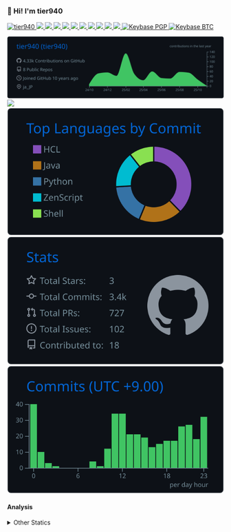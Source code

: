 ### 👋 Hi! I'm tier940

<p align="left"> 
  <a href="https://github.com/tier940/tier940/">
    <img src="https://komarev.com/ghpvc/?username=tier940" alt="tier940" />
  </a>
  <a href="http://twitter.com/tier940">
    <img height="20" src="https://img.shields.io/twitter/follow/tier940?label=Twitter&logo=twitter&style=flat" />
  </a>
  <a href="https://github.com/tier940">
    <img height="20" src="https://img.shields.io/github/followers/tier940?label=follow&logo=github&style=flat" />
  </a>
  <a href="https://www.reddit.com/user/tier940">
    <img height="20" src="https://img.shields.io/reddit/user-karma/combined/tier940?label=Reddit&logo=reddit&style=flat" />
  </a>
  <a href="https://stackoverflow.com/users/17317833/tier940">
    <img height="20" src="https://img.shields.io/stackexchange/stackoverflow/r/17317833?label=StackOverflow&logo=stack-overflow&style=flat" />
  </a>
  <a href="https://zenn.dev/tier940">
    <img height="20" src="https://zenn.badge.nikaera.com/s/tier940/likes" />
  </a>
  <a href="https://zenn.dev/tier940">
    <img height="20" src="https://zenn.badge.nikaera.com/s/tier940/followers" />
  </a>
  <a href="https://zenn.dev/tier940">
    <img height="20" src="https://zenn.badge.nikaera.com/s/tier940/articles" />
  </a>
  <a href="http://qiita.com/tier940">
    <img height="20" src="https://qiita-badge.apiapi.app/s/tier940/posts.svg" />
  </a>
  <a href="http://qiita.com/tier940">
    <img height="20" src="https://qiita-badge.apiapi.app/s/tier940/contributions.svg" />
  </a>
  <a href="https://github.com/tier940/tier940/">
    <img height="20" src="https://github.com/tier940/tier940/actions/workflows/main.yml/badge.svg" />
  </a>
  <a href="https://keybase.io/tier940">
    <img alt="Keybase PGP" src="https://img.shields.io/keybase/pgp/tier940">
  </a>
  <a href="https://keybase.io/tier940">
    <img alt="Keybase BTC" src="https://img.shields.io/keybase/btc/tier940">
  </a>
</p>

[![](https://raw.githubusercontent.com/tier940/tier940/main/profile-summary-card-output/github_dark/0-profile-details.svg)](https://github.com/vn7n24fzkq/github-profile-summary-cards)
[![](https://raw.githubusercontent.com/tier940/tier940/main/profile-summary-card-output/github_dark/1-repos-per-language.svg)](https://github.com/vn7n24fzkq/github-profile-summary-cards) [![](https://raw.githubusercontent.com/tier940/tier940/main/profile-summary-card-output/github_dark/2-most-commit-language.svg)](https://github.com/vn7n24fzkq/github-profile-summary-cards)
[![](https://raw.githubusercontent.com/tier940/tier940/main/profile-summary-card-output/github_dark/3-stats.svg)](https://github.com/vn7n24fzkq/github-profile-summary-cards) [![](https://raw.githubusercontent.com/tier940/tier940/main/profile-summary-card-output/github_dark/4-productive-time.svg)](https://github.com/vn7n24fzkq/github-profile-summary-cards)


#### Analysis
<!-- <img height="150" src="https://github.com/tier940/tier940/blob/master/images/stat.svg" alt="Alternative Text"/> -->

<details>
  <summary>Other Statics</summary>
  <!--START_SECTION:waka-->
**🐱 My GitHub Data** 

> 📦 84.9 kB Used in GitHub's Storage 
 > 
> 💼 Opted to Hire
 > 
> 📜 14 Public Repositories 
 > 
> 🔑 9 Private Repositories 
 > 
**I'm an Early 🐤** 

```text
🌞 Morning                2785 commits        ████░░░░░░░░░░░░░░░░░░░░░   16.98 % 
🌆 Daytime                5905 commits        █████████░░░░░░░░░░░░░░░░   36.00 % 
🌃 Evening                5955 commits        █████████░░░░░░░░░░░░░░░░   36.31 % 
🌙 Night                  1757 commits        ███░░░░░░░░░░░░░░░░░░░░░░   10.71 % 
```
📅 **I'm Most Productive on Saturday** 

```text
Monday                   1799 commits        ███░░░░░░░░░░░░░░░░░░░░░░   10.97 % 
Tuesday                  2506 commits        ████░░░░░░░░░░░░░░░░░░░░░   15.28 % 
Wednesday                1938 commits        ███░░░░░░░░░░░░░░░░░░░░░░   11.82 % 
Thursday                 1659 commits        ███░░░░░░░░░░░░░░░░░░░░░░   10.11 % 
Friday                   2401 commits        ████░░░░░░░░░░░░░░░░░░░░░   14.64 % 
Saturday                 3152 commits        █████░░░░░░░░░░░░░░░░░░░░   19.22 % 
Sunday                   2947 commits        ████░░░░░░░░░░░░░░░░░░░░░   17.97 % 
```


📊 **This Week I Spent My Time On** 

```text
🕑︎ Time Zone: Asia/Tokyo

💬 Programming Languages: 
Other                    18 hrs 35 mins      ███████████████████░░░░░░   75.50 % 
Markdown                 4 hrs 19 mins       ████░░░░░░░░░░░░░░░░░░░░░   17.54 % 
YAML                     54 mins             █░░░░░░░░░░░░░░░░░░░░░░░░   03.71 % 
Docker                   22 mins             ░░░░░░░░░░░░░░░░░░░░░░░░░   01.49 % 
Git                      7 mins              ░░░░░░░░░░░░░░░░░░░░░░░░░   00.51 % 

🔥 Editors: 
Chrome                   19 hrs 42 mins      ████████████████████░░░░░   80.04 % 
VS Code                  4 hrs 45 mins       █████░░░░░░░░░░░░░░░░░░░░   19.32 % 
IntelliJ IDEA            9 mins              ░░░░░░░░░░░░░░░░░░░░░░░░░   00.64 % 

💻 Operating System: 
Windows                  19 hrs 52 mins      ████████████████████░░░░░   80.68 % 
Linux                    4 hrs 45 mins       █████░░░░░░░░░░░░░░░░░░░░   19.32 % 
```

**I Mostly Code in Java** 

```text
Java                     10 repos            █████████░░░░░░░░░░░░░░░░   35.71 % 
Shell                    3 repos             ███░░░░░░░░░░░░░░░░░░░░░░   10.71 % 
HCL                      3 repos             ███░░░░░░░░░░░░░░░░░░░░░░   10.71 % 
Python                   2 repos             ██░░░░░░░░░░░░░░░░░░░░░░░   07.14 % 
JavaScript               1 repo              █░░░░░░░░░░░░░░░░░░░░░░░░   03.57 % 
```



**Timeline**

![Lines of Code chart](https://raw.githubusercontent.com/tier940/tier940/main/assets/bar_graph.png)


 Last Updated on 16/10/2025 00:08:38 UTC
<!--END_SECTION:waka-->
</details>
